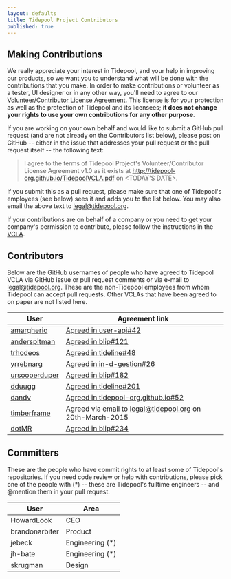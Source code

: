 ```yaml
---
layout: defaults
title: Tidepool Project Contributors
published: true
---
```


## Making Contributions

We really appreciate your interest in Tidepool, and your help in improving our products, so we want you to understand what will be done with the contributions that you make. In order to make contributions or volunteer as a tester, UI designer or in any other way, you'll need to agree to our [Volunteer/Contributor License Agreement](/files/tidepool-vcla.pdf). This license is for your protection as well as the protection of Tidepool and its licensees; **it does not change your rights to use your own contributions for any other purpose**.

If you are working on your own behalf and would like to submit a GitHub pull request (and are not already on the Contributors list below), please post on GitHub -- either in the issue that addresses your pull request or the pull request itself -- the following text:

> I agree to the terms of Tidepool Project's Volunteer/Contributor License Agreement v1.0
> as it exists at http://tidepool-org.github.io/TidepoolVCLA.pdf on <TODAY'S DATE>.

If you submit this as a pull request, please make sure that one of Tidepool's employees (see below) sees it and adds you to the list below. You may also email the above text to [legal@tidepool.org](mailto:legal@tidepool.org).

If your contributions are on behalf of a company or you need to get your company's permission to contribute, please follow the instructions in the [VCLA](/files/tidepool-vcla.pdf).

## Contributors

Below are the GitHub usernames of people who have agreed to Tidepool VCLA via GitHub issue or pull request comments or via e-mail to legal@tidepool.org. These are the non-Tidepool employees from whom Tidepool can accept pull requests. Other VCLAs that have been agreed to on paper are not listed here.

 User | Agreement link
 ---- | --------------
[amargherio](https://github.com/amargherio) | [Agreed in user-api#42](https://github.com/tidepool-org/user-api/pull/42)
[anderspitman](https://github.com/anderspitman) | [Agreed in blip#121](https://github.com/tidepool-org/blip/pull/121)
[trhodeos](https://github.com/trhodeos) | [Agreed in tideline#48](https://github.com/tidepool-org/tideline/pull/48)
[yrrebnarg](https://github.com/yrrebnarg) | [Agreed in in-d-gestion#26](https://github.com/tidepool-org/in-d-gestion/issues/26)
[ursooperduper](https://github.com/ursooperduper) | [Agreed in blip#182](https://github.com/tidepool-org/blip/pull/182)
[dduugg](https://github.com/dduugg) | [Agreed in tideline#201](https://github.com/tidepool-org/tideline/pull/201)
[dandv](https://github.com/dandv) | [Agreed in tidepool-org.github.io#52](https://github.com/tidepool-org/tidepool-org.github.io/pull/52)
[timberframe](https://github.com/timberframe) | Agreed via email to legal@tidepool.org on 20th-March-2015
[dotMR](https://github.com/dotMR) | [Agreed in blip#234](https://github.com/tidepool-org/blip/pull/234#issuecomment-110268108)

## Committers

These are the people who have commit rights to at least some of Tidepool's repositories. If you need code review or help with contributions, please pick one of the people with (*) -- these are Tidepool's fulltime engineers -- and @mention them in your pull request.

User | Area
---- | ----
HowardLook | CEO
brandonarbiter | Product
jebeck | Engineering (*)
jh-bate | Engineering (*)
skrugman | Design
